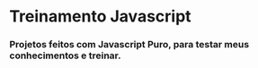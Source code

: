 # Treinamento Javascript

### Projetos feitos com Javascript Puro, para testar meus conhecimentos e treinar.

